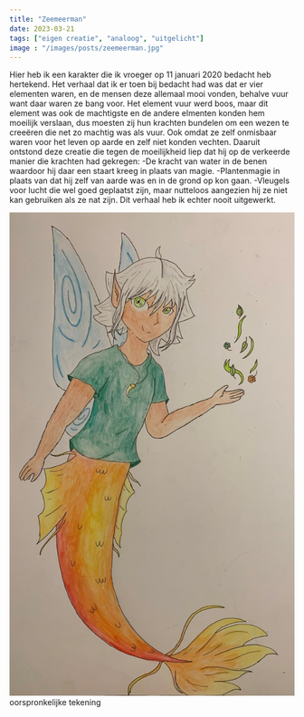 ```yaml
---
title: "Zeemeerman"
date: 2023-03-21
tags: ["eigen creatie", "analoog", "uitgelicht"]
image : "/images/posts/zeemeerman.jpg"
---
```


Hier heb ik een karakter die ik vroeger op 11 januari 2020 bedacht heb hertekend. 
Het verhaal dat ik er toen bij bedacht had was dat er vier elementen waren, en de mensen deze allemaal mooi vonden, behalve vuur want daar waren ze bang voor. Het element vuur werd boos, maar dit element was ook de machtigste en de andere elmenten konden hem moeilijk verslaan, dus moesten zij hun krachten bundelen om een wezen te creeëren die net zo machtig was als vuur. Ook omdat ze zelf onmisbaar waren voor het leven op aarde en zelf niet konden vechten. Daaruit ontstond deze creatie die tegen de moeilijkheid liep dat hij op de verkeerde manier die krachten had gekregen: 
-De kracht van water in de benen waardoor hij daar een staart kreeg in plaats van magie.
-Plantenmagie in plaats van dat hij zelf van aarde was en in de grond op kon gaan.
-Vleugels voor lucht die wel goed geplaatst zijn, maar nutteloos aangezien hij ze niet kan gebruiken als ze nat zijn.
Dit verhaal heb ik echter nooit uitgewerkt.

![Eerste Zeemeerman](zeemeerman-eerste-tekening.jpg)
oorspronkelijke tekening
